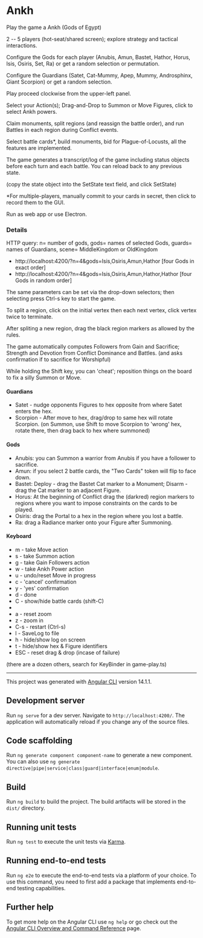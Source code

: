 # Ankh

Play the game a Ankh (Gods of Egypt) 

2 -- 5 players (hot-seat/shared screen); explore strategy and tactical interactions.

Configure the Gods for each player (Anubis, Amun, Bastet, Hathor, Horus, Isis, Osiris, Set, Ra) or get a random selection or permutation.

Configure the Guardians (Satet, Cat-Mummy, Apep, Mummy, Androsphinx, Giant Scorpion) or get a random selection.

Play proceed clockwise from the upper-left panel.

Select your Action(s); Drag-and-Drop to Summon or Move Figures, click to select Ankh powers.

Claim monuments, split regions (and reassign the battle order), and run Battles in each region during Conflict events.

Select battle cards*, build monuments, bid for Plague-of-Locusts, all the features are implemented.

The game generates a transcript/log of the game including status objects before each turn and each battle. You can reload back to any previous state.

(copy the state object into the SetState text field, and click SetState)

*For multiple-players, manually commit to your cards in secret, then click to record them to the GUI.

Run as web app or use Electron.

### Details

HTTP query: n= number of gods, gods= names of selected Gods, guards= names of Guardians, scene= MiddleKingdom or OldKingdom

* http://localhost:4200/?n=4&gods=Isis,Osiris,Amun,Hathor [four Gods in exact order]
* http://localhost:4200/?n=4&gods=Isis,Osiris,Amun,Hathor,Hathor [four Gods in random order]

The same parameters can be set via the drop-down selectors; then selecting press Ctrl-s key to start the game.

To split a region, click on the initial vertex then each next vertex, click vertex twice to terminate.

After spliting a new region, drag the black region markers as allowed by the rules.

The game automatically computes Followers from Gain and Sacrifice; Strength and Devotion from Conflict Dominance and Battles. (and asks confirmation if to sacrifice for Worshipful)

While holding the Shift key, you can 'cheat'; reposition things on the board to fix a silly Summon or Move.

#### Guardians
* Satet - nudge opponents Figures to hex opposite from where Satet enters the hex.
* Scorpion - After move to hex, drag/drop to same hex will rotate Scorpion. (on Summon, use Shift to move Scorpion to 'wrong' hex, rotate there, then drag back to hex where summoned)
#### Gods
* Anubis: you can Summon a warrior from Anubis if you have a follower to sacrifice.
* Amun: if you select 2 battle cards, the "Two Cards" token will flip to face down.
* Bastet: Deploy - drag the Bastet Cat marker to a Monument; Disarm - drag the Cat marker to an adjacent Figure.
* Horus: At the beginning of Conflict drag the (darkred) region markers to regions where you want to impose constraints on the cards to be played.
* Osiris: drag the Portal to a hex in the region where you lost a battle.
* Ra: drag a Radiance marker onto your Figure after Summoning.

#### Keyboard
* m - take Move action
* s - take Summon action
* g - take Gain Followers action
* w - take Ankh Power action
* u - undo/reset Move in progress
* c - 'cancel' confirmation
* y - 'yes' confirmation
* d - done
* C - show/hide battle cards (shift-C)
* 
* a - reset zoom
* z - zoom in
* C-s - restart (Ctrl-s)
* l - SaveLog to file
* h - hide/show log on screen
* t - hide/show hex & Figure identifiers
* ESC - reset drag & drop (incase of failure)
  
(there are a dozen others, search for KeyBinder in game-play.ts)

------

This project was generated with [Angular CLI](https://github.com/angular/angular-cli) version 14.1.1.

## Development server

Run `ng serve` for a dev server. Navigate to `http://localhost:4200/`. The application will automatically reload if you change any of the source files.

## Code scaffolding

Run `ng generate component component-name` to generate a new component. You can also use `ng generate directive|pipe|service|class|guard|interface|enum|module`.

## Build

Run `ng build` to build the project. The build artifacts will be stored in the `dist/` directory.

## Running unit tests

Run `ng test` to execute the unit tests via [Karma](https://karma-runner.github.io).

## Running end-to-end tests

Run `ng e2e` to execute the end-to-end tests via a platform of your choice. To use this command, you need to first add a package that implements end-to-end testing capabilities.

## Further help

To get more help on the Angular CLI use `ng help` or go check out the [Angular CLI Overview and Command Reference](https://angular.io/cli) page.
